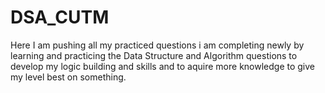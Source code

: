 # DSA_CUTM
Here I am pushing all my practiced questions i am completing newly by learning and practicing the Data Structure and Algorithm questions to develop my logic building and skills and to aquire more knowledge to give my level best on something.
